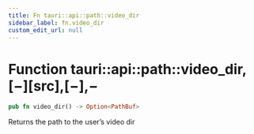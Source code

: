 ```yaml
---
title: Fn tauri::api::path::video_dir
sidebar_label: fn.video_dir
custom_edit_url: null
---
```


# Function tauri::api::path::video_dir,\[−]\[src],\[−],−

```rs
pub fn video_dir() -> Option<PathBuf>
```

Returns the path to the user’s video dir
